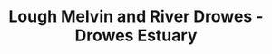 ---
title: "Lough Melvin and River Drowes - Drowes Estuary"
address: "Northern Regional Fisheries Board, Station Road, Ballyshannon, Donegal"
tel: "+353 (0)71 985 1435"
county: "Donegal"
category: "Angling"
type: "Content"
lat: "54.45106506347656"
lng: "-8.246232032775879"
---
